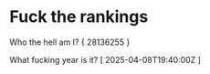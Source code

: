 # Fuck the rankings

Who the hell am I?
{ 28136255 }

What fucking year is it?
[ 2025-04-08T19:40:00Z ]
